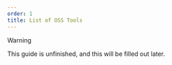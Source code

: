 ```yaml
---
order: 1
title: List of OSS Tools
---
```

> [!WARNING]
> This guide is unfinished, and this will be filled out later.
